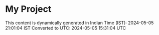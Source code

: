 # My Project

This content is dynamically generated in Indian Time (IST): 2024-05-05 21:01:04 IST
Converted to UTC: 2024-05-05 15:31:04 UTC

